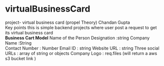 # virtualBusinessCard
 project- virtual business card (propel Theory)   Chandan Gupta  
 Key points this is simple backend projects where user post a request to get its virtual business card  
 ********************Business Cart  Model******************** 
 Name of the Person Designation 
 :string Company Name :String  
 Contact Number : Number 
 Email ID : string 
 Website URL : string 
 Three social URLs : array of string or objects
 Company Logo   :   req.files (will return a aws s3 bucket link )
